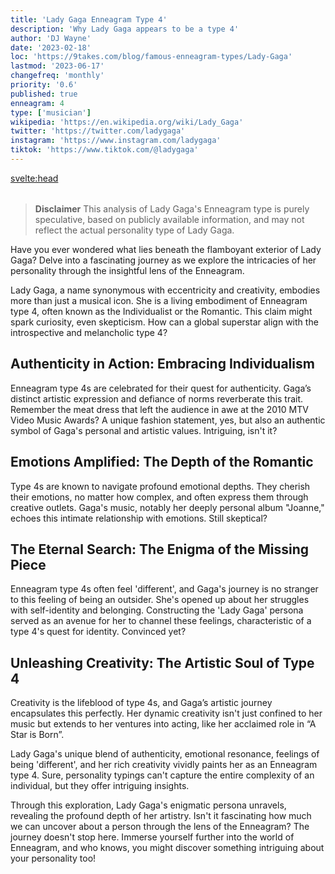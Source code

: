 ```yaml
---
title: 'Lady Gaga Enneagram Type 4'
description: 'Why Lady Gaga appears to be a type 4'
author: 'DJ Wayne'
date: '2023-02-18'
loc: 'https://9takes.com/blog/famous-enneagram-types/Lady-Gaga'
lastmod: '2023-06-17'
changefreq: 'monthly'
priority: '0.6'
published: true
enneagram: 4
type: ['musician']
wikipedia: 'https://en.wikipedia.org/wiki/Lady_Gaga'
twitter: 'https://twitter.com/ladygaga'
instagram: 'https://www.instagram.com/ladygaga'
tiktok: 'https://www.tiktok.com/@ladygaga'
---
```


<svelte:head>

  <meta property="og:image" content="https://9takes.com/types/4s/Lady-Gaga.webp" />
  <link rel="canonical" href="https://9takes.com/blog/famous-enneagram-types/Lady-Gaga">
</svelte:head>
<script>
	import  PopCard  from "../../../lib/components/atoms/PopCard.svelte";
</script>
<div
	style="display: flex;
    justify-content: center;
    margin: 1rem 0;
	"
>
	<PopCard
		image={`/types/4s/${'Lady-Gaga'}.webp`}
		showIcon={false}
		displayText="Lady Gaga"
		subtext=""
	/>
</div>

> **Disclaimer** This analysis of Lady Gaga's Enneagram type is purely speculative, based on publicly available information, and may not reflect the actual personality type of Lady Gaga.

<p class="firstLetter">Have you ever wondered what lies beneath the flamboyant exterior of Lady Gaga? Delve into a fascinating journey as we explore the intricacies of her personality through the insightful lens of the Enneagram.</p>

Lady Gaga, a name synonymous with eccentricity and creativity, embodies more than just a musical icon. She is a living embodiment of Enneagram type 4, often known as the Individualist or the Romantic. This claim might spark curiosity, even skepticism. How can a global superstar align with the introspective and melancholic type 4?

## Authenticity in Action: Embracing Individualism

Enneagram type 4s are celebrated for their quest for authenticity. Gaga’s distinct artistic expression and defiance of norms reverberate this trait. Remember the meat dress that left the audience in awe at the 2010 MTV Video Music Awards? A unique fashion statement, yes, but also an authentic symbol of Gaga's personal and artistic values. Intriguing, isn't it?

## Emotions Amplified: The Depth of the Romantic

Type 4s are known to navigate profound emotional depths. They cherish their emotions, no matter how complex, and often express them through creative outlets. Gaga's music, notably her deeply personal album "Joanne," echoes this intimate relationship with emotions. Still skeptical?

## The Eternal Search: The Enigma of the Missing Piece

Enneagram type 4s often feel 'different', and Gaga's journey is no stranger to this feeling of being an outsider. She's opened up about her struggles with self-identity and belonging. Constructing the 'Lady Gaga' persona served as an avenue for her to channel these feelings, characteristic of a type 4's quest for identity. Convinced yet?

## Unleashing Creativity: The Artistic Soul of Type 4

Creativity is the lifeblood of type 4s, and Gaga’s artistic journey encapsulates this perfectly. Her dynamic creativity isn't just confined to her music but extends to her ventures into acting, like her acclaimed role in “A Star is Born”.

Lady Gaga's unique blend of authenticity, emotional resonance, feelings of being 'different', and her rich creativity vividly paints her as an Enneagram type 4. Sure, personality typings can't capture the entire complexity of an individual, but they offer intriguing insights.

Through this exploration, Lady Gaga's enigmatic persona unravels, revealing the profound depth of her artistry. Isn't it fascinating how much we can uncover about a person through the lens of the Enneagram? The journey doesn't stop here. Immerse yourself further into the world of Enneagram, and who knows, you might discover something intriguing about your personality too!
